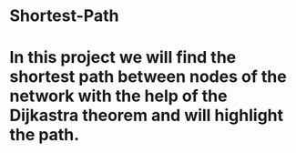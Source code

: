 # Shortest-Path
# In this project we will find the shortest path between nodes of the network with the help of the Dijkastra theorem and will highlight the path.

